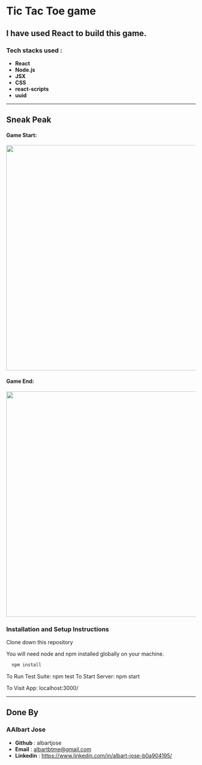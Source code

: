 # Tic Tac Toe game
I have used React to build this game.
---
### Tech stacks used :

*  **React** 
*  **Node.js** 
*  **JSX** 
*  **CSS** 
*  **react-scripts** 
*  **uuid**

<hr/>

## Sneak Peak
#### Game Start:
<img width="600px" src="https://user-images.githubusercontent.com/86405837/139427830-11041eee-b03a-4608-9e97-3ac6fcb17d2a.png"/>

#### Game End:
<img width="600px" src="https://user-images.githubusercontent.com/86405837/139427837-0632c584-e3b4-4bf9-9615-2a96495fd493.png"/>

### Installation and Setup Instructions
Clone down this repository

You will need node and npm installed globally on your machine. 


```bash
  npm install
```

To Run Test Suite: npm test To Start Server: npm start

To Visit App: localhost:3000/

<hr/>

## Done By

### AAlbart Jose
- **Github** : albartjose
- **Email** : albartbtme@gmail.com
- **Linkedin** : https://www.linkedin.com/in/albart-jose-b0a904195/
